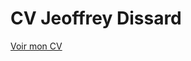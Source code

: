 # CV Jeoffrey Dissard
[Voir mon CV](https://htmlpreview.github.io/?https://github.com/jeoffreydissard/CV/blob/master/index.html)
